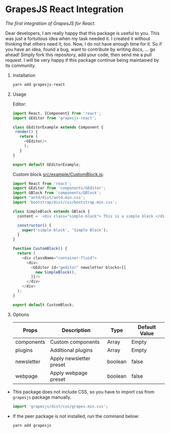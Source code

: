 GrapesJS React Integration
==========================
_The first integration of GrapesJS for React._


Dear developers, I am really happy that this package is useful to you. This was just a fortuitous idea when my task needed it. I created it without thinking that others need it, too. Now, I do not have enough time for it. So if you have an idea, found a bug, want to contribute by writing docs, ... go ahead! Simply fork this repository, add your code, then send me a pull request. I will be very happy if this package continue being maintained by its community.


1. Installation

    ```bash
    yarn add grapesjs-react
    ```

2. Usage

    Editor:
    ```javascript
    import React, {Component} from 'react';
    import GEditor from 'grapesjs-react';

    class GEditorExample extends Component {
     render() {
       return (
         <GEditor/>
         );
       }
    }

    export default GEditorExample;
    ```
    
    Custom block [src/example/CustomBlock.js](https://github.com/thanhtunguet/grapesjs-react/blob/master/src/example/CustomBlock.js):
    ```javascript
    import React from 'react';
    import GEditor from 'components/GEditor';
    import GBlock from 'components/GBlock';
    import 'antd/dist/antd.min.css';
    import 'bootstrap/dist/css/bootstrap.min.css';
    
    class SimpleBlock extends GBlock {
      content = `<div class="simple-block"> This is a simple block </div>`;
    
      constructor() {
        super('simple-block', 'Simple Block');
      }
    }
    
    function CustomBlock() {
      return (
        <div className="container-fluid">
          <div>
            <GEditor id="geditor" newsletter blocks={[
              new SimpleBlock(),
            ]}/>
          </div>
        </div>
      );
    }
    
    export default CustomBlock;
    ```
3. Options

    | Props      | Description             | Type                    | Default Value |
    |------------|-------------------------|-------------------------|---------------|
    | components | Custom components       | Array<GComponent>       | Empty         |
    | plugins    | Additional plugins      | Array<GPluginType>      | Empty         |
    | newsletter | Apply newsletter preset | boolean                 | false         |
    | webpage    | Apply webpage preset    | boolean                 | false         | 

* This package does not include CSS, so you have to import css from `grapesjs` package manually.

    ```javascript
    import 'grapesjs/dist/css/grapes.min.css';
    ```
* If the peer package is not installed, run the command below:

    ```bash
    yarn add grapesjs
    ```

